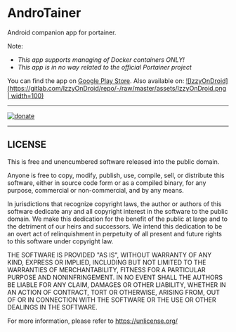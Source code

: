 # AndroTainer
Android companion app for portainer.

Note: 
- _This app supports managing of Docker containers ONLY!_
- *This app is in no way related to the official Portainer project*

You can find the app on [Google Play Store](https://play.google.com/store/apps/details?id=com.dokeraj.androtainer).
Also available on: 
[![IzzyOnDroid](https://gitlab.com/IzzyOnDroid/repo/-/raw/master/assets/IzzyOnDroid.png | width=100)](https://apt.izzysoft.de/fdroid/index/apk/com.dokeraj.androtainer)

---------------------------------------------
[![donate](https://i.imgur.com/BTVI4EQ.png)](https://donate.dokeraj.cc)

------------------------------------------------

## LICENSE

This is free and unencumbered software released into the public domain.

Anyone is free to copy, modify, publish, use, compile, sell, or distribute this software, either in source code form or as a compiled binary, for any purpose, commercial or non-commercial, and by any means.

In jurisdictions that recognize copyright laws, the author or authors of this software dedicate any and all copyright interest in the software to the public domain. We make this dedication for the benefit of the public at large and to the detriment of our heirs and successors. We intend this dedication to be an overt act of relinquishment in perpetuity of all present and future rights to this software under copyright law.

THE SOFTWARE IS PROVIDED "AS IS", WITHOUT WARRANTY OF ANY KIND, EXPRESS OR IMPLIED, INCLUDING BUT NOT LIMITED TO THE WARRANTIES OF MERCHANTABILITY, FITNESS FOR A PARTICULAR PURPOSE AND NONINFRINGEMENT. IN NO EVENT SHALL THE AUTHORS BE LIABLE FOR ANY CLAIM, DAMAGES OR OTHER LIABILITY, WHETHER IN AN ACTION OF CONTRACT, TORT OR OTHERWISE, ARISING FROM, OUT OF OR IN CONNECTION WITH THE SOFTWARE OR THE USE OR OTHER DEALINGS IN THE SOFTWARE.

For more information, please refer to <https://unlicense.org/>
